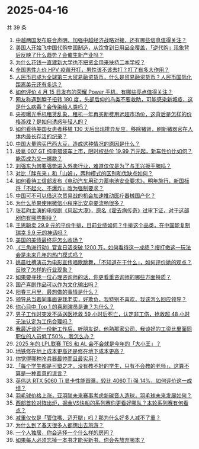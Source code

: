 # 2025-04-16

共 39 条

<!-- BEGIN ZHIHUQUESTIONS -->
<!-- 最后更新时间 Wed Apr 16 2025 07:10:10 GMT+0800 (China Standard Time) -->
1. [中越两国发布联合声明，加强中越经济战略对接，还有哪些信息值得关注？](https://www.zhihu.com/question/1895592975603577600)
1. [美国人开始飞中国代购中国制造，从饮食到日用品全覆盖，「逆代购」现象背后反映了什么趋势？会催生新产业吗？](https://www.zhihu.com/question/1895118920396009700)
1. [为什么花钱一直建新大学也不把资金用来扶持二本学校？](https://www.zhihu.com/question/1894504120913723400)
1. [全国男性九价 HPV 疫苗开打，男性该不该去打？打了有多大作用？](https://www.zhihu.com/question/1895466694790574600)
1. [人民币已成为全球第三大贸易融资货币，什么是贸易融资货币？人民币国际化距离美元还有多远？](https://www.zhihu.com/question/1895421362576779000)
1. [如何评价 4 月 15 日发布的荣耀 Power 手机，有哪些亮点值得关注？](https://www.zhihu.com/question/1895562013117237000)
1. [网友称遇到脖子扭转 180 度，头部后仰的鸟类不要救助，可能感染新城疫，这是什么病毒？会传染给人类吗？](https://www.zhihu.com/question/1894875510279989200)
1. [央视曝光手机租赁乱象，租机一年再买断费用远超市场价，这背后是怎样的价格游戏？是如何诱惑年轻人的？](https://www.zhihu.com/question/1895441115974428000)
1. [如何看待美国女患者移植 130 天后出现排异反应，移除猪肾，刷新猪器官在人体内最长存活的纪录？](https://www.zhihu.com/question/1894461532286472700)
1. [中国大量购买巴西大豆，造成这种情况的原因是什么？](https://www.zhihu.com/question/1894671850765804500)
1. [极氪 007 GT 纯电猎装车上市，限时权益价 19.99 万元起，新车性价比如何？能否成为又一爆款？](https://www.zhihu.com/question/9037826740)
1. [刘强东为何要强势进入外卖行业，难道仅仅是为了与王兴扳手腕吗？](https://www.zhihu.com/question/12898372957)
1. [对比「胖东来」和「山姆」，两种模式的区别和优缺点如何？](https://www.zhihu.com/question/1895430350932505000)
1. [如何看待工信部发布《电动汽车用动力蓄电池安全要求》，明年施行，新国标将「不起火、不爆炸」改为强制要求？](https://www.zhihu.com/question/1895427385853175300)
1. [中国可不可以借这次贸易战的机会加速推动医疗器械国产化？](https://www.zhihu.com/question/1893994181803889200)
1. [为什么苹果使用微信小程序比安卓要流畅很多？](https://www.zhihu.com/question/11128380308)
1. [张若昀主演的电视剧《风起大漠》，原名《霍去病传奇》过审下证，对于这部剧你有哪些期待？](https://www.zhihu.com/question/1895194822819684400)
1. [王思聪卖 29.9 元的平价牛排，目前业绩如何？牛排这个品类，在中国能复制瑞幸 9.9 元的神话吗？](https://www.zhihu.com/question/1894437224612881400)
1. [美国的美债最终将怎么收场？](https://www.zhihu.com/question/659338147)
1. [《三角洲行动》官宣日活突破 1200 万，如何看待这一成绩？搜打撤这一玩法会是未来几年的热门模式吗？](https://www.zhihu.com/question/1895127940590696200)
1. [姚晨吐槽演员为电影宣传唱歌跳舞，「不知道在干什么」，如何评价她的观点？反映了怎样的行业现象？](https://www.zhihu.com/question/1895102569887523300)
1. [如果要寻找一位心理咨询师的话，你更看重咨询师的哪些方面特质？](https://www.zhihu.com/question/9166976509)
1. [国产喜剧作品可以作为文化输出吗？](https://www.zhihu.com/question/1892903924136129800)
1. [阳春三月里，最想做的事情是什么？](https://www.zhihu.com/question/15255234450)
1. [领导总当着同事面说我老实，好欺负，我特别不喜欢，我该怎么回应领导？](https://www.zhihu.com/question/1894717817875588400)
1. [你心目中 Top 1 的喜剧演员是谁？为什么？](https://www.zhihu.com/question/1892903924568142800)
1. [男子工作时突发不适送医抢救 59 小时后死亡，认定非工伤，抢救超 48 小时无法认定为工伤合理吗？](https://www.zhihu.com/question/1895125732969140700)
1. [我最近谈好一份新工作后，听朋友说，他熟那家公司，我谈好的工资比里面同职位的人员低了50%，我怎么办？](https://www.zhihu.com/question/1894692302003339500)
1. [2025 年的 LPL联赛 TES 和 AL 会不会就是今年的「大小王」？](https://www.zhihu.com/question/1893791385490026800)
1. [地铁修在地上成本更高还是修在地下成本更高？](https://www.zhihu.com/question/1895177136853201700)
1. [你觉得哪种冷兵器最帅而且最实用？](https://www.zhihu.com/question/9472077522)
1. [「每个学生都是可塑之才，没有教不好的学生，只有不会教的老师」，这算不算是一种善意的谎言？](https://www.zhihu.com/question/1894270076414296800)
1. [英伟达 RTX 5060 Ti 显卡性能首曝，较比 4060 Ti 强 14%，如何评价这一成绩？](https://www.zhihu.com/question/1894031290241615400)
1. [羽毛球价格上涨，亚羽联未来赛事考虑新碳音人造球，羽毛球未来发展如何？](https://www.zhihu.com/question/1893413247803192600)
1. [西部首轮对阵出炉，掘金VS快船的系列赛你更看好哪队？本轮系列赛有何看点？](https://www.zhihu.com/question/1895098706526726000)
1. [减重仅仅是「管住嘴、迈开腿」吗？那为什么好多人减不了重？](https://www.zhihu.com/question/1894306211882566100)
1. [为什么到了春天很多人都想出去旅游？](https://www.zhihu.com/question/15526499422)
1. [一个人独居，你会选择一个什么样的房间？](https://www.zhihu.com/question/1888961453022770400)
1. [如果每人必须忘掉一本书才能买新书，你会先放弃哪本？](https://www.zhihu.com/question/1893249178458617300)
<!-- END ZHIHUQUESTIONS -->
